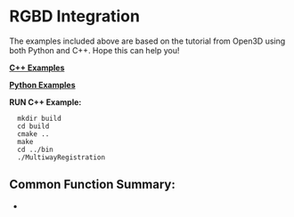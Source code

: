# RGBD Integration

The examples included above are based on the tutorial from Open3D using both Python and C++. Hope this can help you! 

[**C++ Examples**]()

[**Python Examples**]()

**RUN C++ Example:** 
```
  mkdir build
  cd build
  cmake ..
  make
  cd ../bin
  ./MultiwayRegistration
```

## Common Function Summary:
  - 
  ```
  ```
  